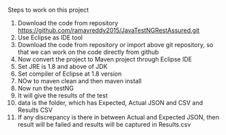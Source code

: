 Steps to work on this project

1) Download the code from repository
       https://github.com/ramavreddy2015/JavaTestNGRestAssured.git
2) Use Eclipse as IDE tool
3) Download the code from repository or import above git repository, so that we can work on the code directly from github
4) Now convert the project to Maven project through Eclipse IDE
5) Set JRE is 1.8 and above of JDK
6) Set compiler of Eclipse at 1.8 version
7) NOw to maven clean and then maven install
8) Now run the testNG
9) It will give the results of the test
10) data is the folder, which has Expected, Actual JSON and CSV and Results CSV
11) If any discrepancy is there in between Actual and Expected JSON, then result will be failed and results will be captured in Results.csv
